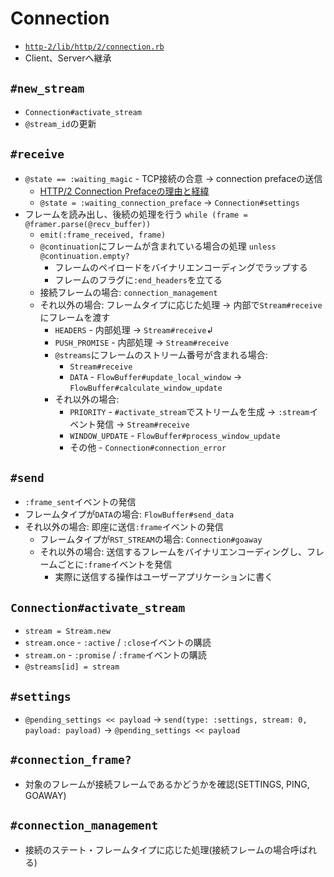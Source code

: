 # Connection
- [`http-2/lib/http/2/connection.rb`](https://github.com/igrigorik/http-2/blob/master/lib/http/2/connection.rb)
- Client、Serverへ継承

## `#new_stream`
- `Connection#activate_stream`
- `@stream_id`の更新

## `#receive`
- `@state == :waiting_magic` - TCP接続の合意 -> connection prefaceの送信
  - [HTTP/2 Connection Prefaceの理由と経緯](https://asnokaze.hatenablog.com/entry/20150226/1424962551)
  - `@state = :waiting_connection_preface` -> `Connection#settings`
- フレームを読み出し、後続の処理を行う `while (frame = @framer.parse(@recv_buffer))`
  - `emit(:frame_received, frame)`
  - `@continuation`にフレームが含まれている場合の処理 `unless @continuation.empty?`
    - フレームのペイロードをバイナリエンコーディングでラップする
    - フレームのフラグに`:end_headers`を立てる
  - 接続フレームの場合: `connection_management`
  - それ以外の場合: フレームタイプに応じた処理 -> 内部で`Stream#receive`にフレームを渡す
    - `HEADERS` - 内部処理 -> `Stream#receive`↲
    - `PUSH_PROMISE` - 内部処理 -> `Stream#receive`
    - `@streams`にフレームのストリーム番号が含まれる場合:
      - `Stream#receive`
      - `DATA` - `FlowBuffer#update_local_window` -> `FlowBuffer#calculate_window_update`
    - それ以外の場合:
      - `PRIORITY` - `#activate_stream`でストリームを生成 -> `:stream`イベント発信 -> `Stream#receive`
      - `WINDOW_UPDATE` - `FlowBuffer#process_window_update`
      - その他 - `Connection#connection_error`

## `#send`
- `:frame_sent`イベントの発信
- フレームタイプが`DATA`の場合: `FlowBuffer#send_data`
- それ以外の場合: 即座に送信`:frame`イベントの発信
  - フレームタイプが`RST_STREAM`の場合: `Connection#goaway`
  - それ以外の場合: 送信するフレームをバイナリエンコーディングし、フレームごとに`:frame`イベントを発信
    - 実際に送信する操作はユーザーアプリケーションに書く

## `Connection#activate_stream`
- `stream = Stream.new`
- `stream.once` - `:active` / `:close`イベントの購読
- `stream.on` - `:promise` / `:frame`イベントの購読
- `@streams[id] = stream`

## `#settings`
- `@pending_settings << payload`
  -> `send(type: :settings, stream: 0, payload: payload)`
  -> `@pending_settings << payload`

## `#connection_frame?`
- 対象のフレームが接続フレームであるかどうかを確認(SETTINGS, PING, GOAWAY)

## `#connection_management`
- 接続のステート・フレームタイプに応じた処理(接続フレームの場合呼ばれる)
